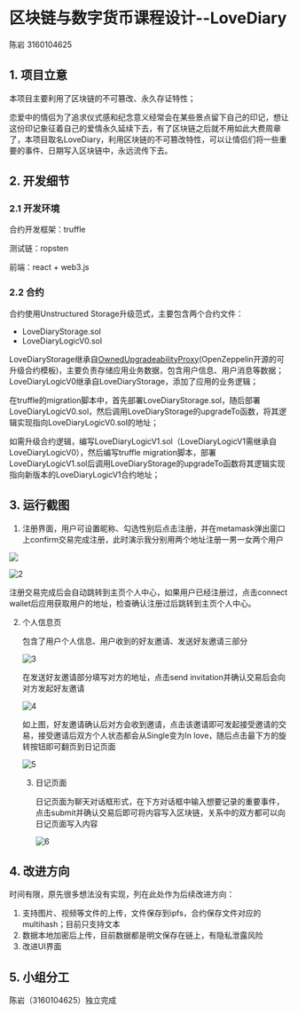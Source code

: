# 区块链与数字货币课程设计--LoveDiary

陈岩 3160104625



## 1. 项目立意

本项目主要利用了区块链的不可篡改、永久存证特性；

恋爱中的情侣为了追求仪式感和纪念意义经常会在某些景点留下自己的印记，想让这份印记象征着自己的爱情永久延续下去，有了区块链之后就不用如此大费周章了，本项目取名LoveDiary，利用区块链的不可篡改特性，可以让情侣们将一些重要的事件、日期写入区块链中，永远流传下去。

## 2. 开发细节

### 2.1 开发环境

合约开发框架：truffle

测试链：ropsten

前端：react + web3.js

### 2.2 合约

合约使用Unstructured Storage升级范式，主要包含两个合约文件：

* LoveDiaryStorage.sol 
* LoveDiaryLogicV0.sol

LoveDiaryStorage继承自[OwnedUpgradeabilityProxy](https://github.com/OpenZeppelin/openzeppelin-labs/tree/master/upgradeability_using_unstructured_storage)(OpenZeppelin开源的可升级合约模板)，主要负责存储应用业务数据，包含用户信息、用户消息等数据；LoveDiaryLogicV0继承自LoveDiaryStorage，添加了应用的业务逻辑；

在truffle的migration脚本中，首先部署LoveDiaryStorage.sol，随后部署LoveDiaryLogicV0.sol，然后调用LoveDiaryStorage的upgradeTo函数，将其逻辑实现指向LoveDiaryLogicV0.sol的地址；

如需升级合约逻辑，编写LoveDiaryLogicV1.sol（LoveDiaryLogicV1需继承自LoveDiaryLogicV0），然后编写truffle migration脚本，部署LoveDiaryLogicV1.sol后调用LoveDiaryStorage的upgradeTo函数将其逻辑实现指向新版本的LoveDiaryLogicV1合约地址；

## 3. 运行截图

1. 注册界面，用户可设置昵称、勾选性别后点击注册，并在metamask弹出窗口上confirm交易完成注册，此时演示我分别用两个地址注册一男一女两个用户

![](./imgs/1.png)

![2](./imgs/2.png)

​	注册交易完成后会自动跳转到主页个人中心，如果用户已经注册过，点击connect wallet后应用获取用户的地址，检查确认注册过后跳转到主页个人中心。

2. 个人信息页

   包含了用户个人信息、用户收到的好友邀请、发送好友邀请三部分

   ![3](./imgs/3.png)

   在发送好友邀请部分填写对方的地址，点击send invitation并确认交易后会向对方发起好友邀请

   ![4](./imgs/4.png)

   如上图，好友邀请确认后对方会收到邀请，点击该邀请即可发起接受邀请的交易，接受邀请后双方个人状态都会从Single变为In love，随后点击最下方的旋转按钮即可翻页到日记页面

   ![5](./imgs/5.png)

   3. 日记页面

      日记页面为聊天对话框形式，在下方对话框中输入想要记录的重要事件，点击submit并确认交易后即可将内容写入区块链，关系中的双方都可以向日记页面写入内容

      ![6](./imgs/6.png)

      

## 4. 改进方向

时间有限，原先很多想法没有实现，列在此处作为后续改进方向：

1. 支持图片、视频等文件的上传，文件保存到ipfs，合约保存文件对应的multihash；目前只支持文本
2. 数据本地加密后上传，目前数据都是明文保存在链上，有隐私泄露风险
3. 改进UI界面

## 5. 小组分工

陈岩（3160104625）独立完成